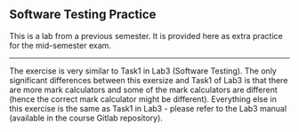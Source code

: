 ## Software Testing Practice
This is a lab from a previous semester. It is provided here as extra practice for the mid-semester exam.
* * *
The exercise is very similar to Task1 in Lab3 (Software Testing). The only significant differences between this exersize and Task1 of Lab3 is that there are more mark calculators and some of the mark calculators are different (hence the correct mark calculator might be different). Everything else in this exercise is the same as Task1 in Lab3 - please refer to the Lab3 manual (available in the course Gitlab repository). 